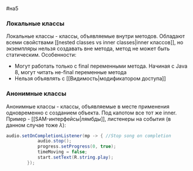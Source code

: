 #на5
### Локальные классы
Локальные классы - классы, объявляемые внутри методов. Обладают всеми свойствами [[nested classes vs inner classes|inner классов]], но экземпляры нельзя создавать вне метода, метод не может быть статическим.
Особенности:
* Могут работать только с final переменными метода. Начиная с Java 8, могут читать не-final переменные метода
* Нельзя объявлять с [[Видимость|модификатором доступа]]

### Анонимные классы
Анонимные классы - классы, объявляемые в месте применения одновременно с созданием объекта. Под капотом все тот же inner.
Пример - [[SAM-интерфейсы|лямбды]], листенеры на события (в данном случае тоже $\lambda$):
```java
audio.setOnCompletionListener(mp -> { //Stop song on completion
            audio.stop();
            progress.setProgress(0, true);
            timeMoving = false;
            start.setText(R.string.play);
        });
```